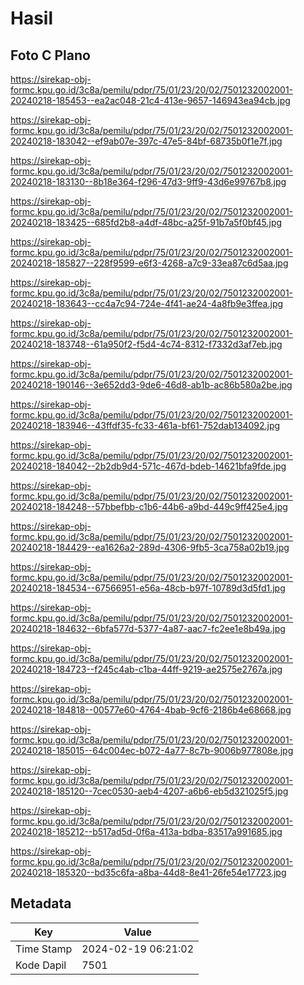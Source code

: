 # Hasil

## Foto C Plano

https://sirekap-obj-formc.kpu.go.id/3c8a/pemilu/pdpr/75/01/23/20/02/7501232002001-20240218-185453--ea2ac048-21c4-413e-9657-146943ea94cb.jpg

https://sirekap-obj-formc.kpu.go.id/3c8a/pemilu/pdpr/75/01/23/20/02/7501232002001-20240218-183042--ef9ab07e-397c-47e5-84bf-68735b0f1e7f.jpg

https://sirekap-obj-formc.kpu.go.id/3c8a/pemilu/pdpr/75/01/23/20/02/7501232002001-20240218-183130--8b18e364-f296-47d3-9ff9-43d6e99767b8.jpg

https://sirekap-obj-formc.kpu.go.id/3c8a/pemilu/pdpr/75/01/23/20/02/7501232002001-20240218-183425--685fd2b8-a4df-48bc-a25f-91b7a5f0bf45.jpg

https://sirekap-obj-formc.kpu.go.id/3c8a/pemilu/pdpr/75/01/23/20/02/7501232002001-20240218-185827--228f9599-e6f3-4268-a7c9-33ea87c6d5aa.jpg

https://sirekap-obj-formc.kpu.go.id/3c8a/pemilu/pdpr/75/01/23/20/02/7501232002001-20240218-183643--cc4a7c94-724e-4f41-ae24-4a8fb9e3ffea.jpg

https://sirekap-obj-formc.kpu.go.id/3c8a/pemilu/pdpr/75/01/23/20/02/7501232002001-20240218-183748--61a950f2-f5d4-4c74-8312-f7332d3af7eb.jpg

https://sirekap-obj-formc.kpu.go.id/3c8a/pemilu/pdpr/75/01/23/20/02/7501232002001-20240218-190146--3e652dd3-9de6-46d8-ab1b-ac86b580a2be.jpg

https://sirekap-obj-formc.kpu.go.id/3c8a/pemilu/pdpr/75/01/23/20/02/7501232002001-20240218-183946--43ffdf35-fc33-461a-bf61-752dab134092.jpg

https://sirekap-obj-formc.kpu.go.id/3c8a/pemilu/pdpr/75/01/23/20/02/7501232002001-20240218-184042--2b2db9d4-571c-467d-bdeb-14621bfa9fde.jpg

https://sirekap-obj-formc.kpu.go.id/3c8a/pemilu/pdpr/75/01/23/20/02/7501232002001-20240218-184248--57bbefbb-c1b6-44b6-a9bd-449c9ff425e4.jpg

https://sirekap-obj-formc.kpu.go.id/3c8a/pemilu/pdpr/75/01/23/20/02/7501232002001-20240218-184429--ea1626a2-289d-4306-9fb5-3ca758a02b19.jpg

https://sirekap-obj-formc.kpu.go.id/3c8a/pemilu/pdpr/75/01/23/20/02/7501232002001-20240218-184534--67566951-e56a-48cb-b97f-10789d3d5fd1.jpg

https://sirekap-obj-formc.kpu.go.id/3c8a/pemilu/pdpr/75/01/23/20/02/7501232002001-20240218-184632--6bfa577d-5377-4a87-aac7-fc2ee1e8b49a.jpg

https://sirekap-obj-formc.kpu.go.id/3c8a/pemilu/pdpr/75/01/23/20/02/7501232002001-20240218-184723--f245c4ab-c1ba-44ff-9219-ae2575e2767a.jpg

https://sirekap-obj-formc.kpu.go.id/3c8a/pemilu/pdpr/75/01/23/20/02/7501232002001-20240218-184818--00577e60-4764-4bab-9cf6-2186b4e68668.jpg

https://sirekap-obj-formc.kpu.go.id/3c8a/pemilu/pdpr/75/01/23/20/02/7501232002001-20240218-185015--64c004ec-b072-4a77-8c7b-9006b977808e.jpg

https://sirekap-obj-formc.kpu.go.id/3c8a/pemilu/pdpr/75/01/23/20/02/7501232002001-20240218-185120--7cec0530-aeb4-4207-a6b6-eb5d321025f5.jpg

https://sirekap-obj-formc.kpu.go.id/3c8a/pemilu/pdpr/75/01/23/20/02/7501232002001-20240218-185212--b517ad5d-0f6a-413a-bdba-83517a991685.jpg

https://sirekap-obj-formc.kpu.go.id/3c8a/pemilu/pdpr/75/01/23/20/02/7501232002001-20240218-185320--bd35c6fa-a8ba-44d8-8e41-26fe54e17723.jpg


## Metadata

| Key        | Value               |
| ---------- | ------------------- |
| Time Stamp | 2024-02-19 06:21:02 |
| Kode Dapil | 7501                |



